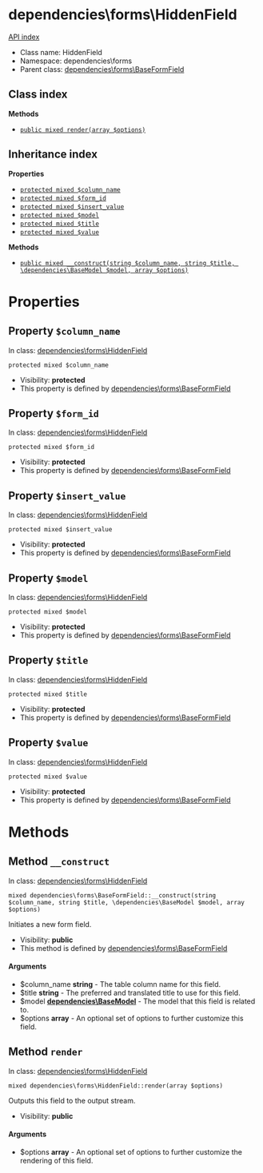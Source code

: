 # dependencies\forms\HiddenField
[API index](../../API-index.md)






* Class name: HiddenField
* Namespace: dependencies\forms
* Parent class: [dependencies\forms\BaseFormField](../../dependencies/forms/BaseFormField.md)




## Class index


**Methods**
* [`public mixed render(array $options)`](#method-render)


## Inheritance index

**Properties**
* [`protected mixed $column_name`](#property-column_name)
* [`protected mixed $form_id`](#property-form_id)
* [`protected mixed $insert_value`](#property-insert_value)
* [`protected mixed $model`](#property-model)
* [`protected mixed $title`](#property-title)
* [`protected mixed $value`](#property-value)

**Methods**
* [`public mixed __construct(string $column_name, string $title, \dependencies\BaseModel $model, array $options)`](#method-__construct)



# Properties


## Property `$column_name`
In class: [dependencies\forms\HiddenField](#top)

```
protected mixed $column_name
```





* Visibility: **protected**
* This property is defined by [dependencies\forms\BaseFormField](../../dependencies/forms/BaseFormField.md)


## Property `$form_id`
In class: [dependencies\forms\HiddenField](#top)

```
protected mixed $form_id
```





* Visibility: **protected**
* This property is defined by [dependencies\forms\BaseFormField](../../dependencies/forms/BaseFormField.md)


## Property `$insert_value`
In class: [dependencies\forms\HiddenField](#top)

```
protected mixed $insert_value
```





* Visibility: **protected**
* This property is defined by [dependencies\forms\BaseFormField](../../dependencies/forms/BaseFormField.md)


## Property `$model`
In class: [dependencies\forms\HiddenField](#top)

```
protected mixed $model
```





* Visibility: **protected**
* This property is defined by [dependencies\forms\BaseFormField](../../dependencies/forms/BaseFormField.md)


## Property `$title`
In class: [dependencies\forms\HiddenField](#top)

```
protected mixed $title
```





* Visibility: **protected**
* This property is defined by [dependencies\forms\BaseFormField](../../dependencies/forms/BaseFormField.md)


## Property `$value`
In class: [dependencies\forms\HiddenField](#top)

```
protected mixed $value
```





* Visibility: **protected**
* This property is defined by [dependencies\forms\BaseFormField](../../dependencies/forms/BaseFormField.md)


# Methods


## Method `__construct`
In class: [dependencies\forms\HiddenField](#top)

```
mixed dependencies\forms\BaseFormField::__construct(string $column_name, string $title, \dependencies\BaseModel $model, array $options)
```

Initiates a new form field.



* Visibility: **public**
* This method is defined by [dependencies\forms\BaseFormField](../../dependencies/forms/BaseFormField.md)

#### Arguments

* $column_name **string** - The table column name for this field.
* $title **string** - The preferred and translated title to use for this field.
* $model **[dependencies\BaseModel](../../dependencies/BaseModel.md)** - The model that this field is related to.
* $options **array** - An optional set of options to further customize this field.






## Method `render`
In class: [dependencies\forms\HiddenField](#top)

```
mixed dependencies\forms\HiddenField::render(array $options)
```

Outputs this field to the output stream.



* Visibility: **public**

#### Arguments

* $options **array** - An optional set of options to further customize the rendering of this field.





